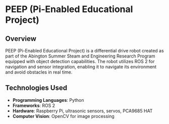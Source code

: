 # PEEP (Pi-Enabled Educational Project)

## Overview
PEEP (Pi-Enabled Educational Project) is a differential drive robot created as part of the Abington Summer Steam and Engineering Research Program equipped with object detection capabilities. The robot utilizes ROS 2 for navigation and sensor integration, enabling it to navigate its environment and avoid obstacles in real time.

## Technologies Used
- **Programming Languages**: Python
- **Frameworks**: ROS 2
- **Hardware**: Raspberry Pi, ultrasonic sensors, servos, PCA9685 HAT
- **Computer Vision**: OpenCV for image processing

